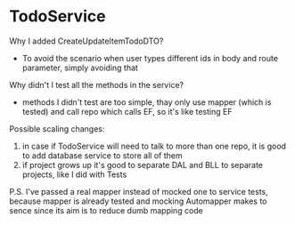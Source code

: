 # TodoService

Why I added CreateUpdateItemTodoDTO?
- To avoid the scenario when user types different ids in body and route parameter, simply avoiding that

Why didn't I test all the methods in the service?
- methods I didn't test are too simple, thay only use mapper (which is tested) and call repo which calls EF, so it's like testing EF

Possible scaling changes:
1) in case if TodoService will need to talk to more than one repo, it is good to add database service to store all of them
2) if project grows up it's good to separate DAL and BLL to separate projects, like I did with Tests

P.S.
I've passed a real mapper instead of mocked one to service tests, because mapper is already tested and
mocking Automapper makes to sence since its aim is to reduce dumb mapping code
